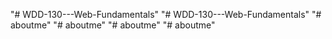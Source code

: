 "# WDD-130---Web-Fundamentals" 
"# WDD-130---Web-Fundamentals" 
"# aboutme" 
"# aboutme" 
"# aboutme" 
"# aboutme" 
